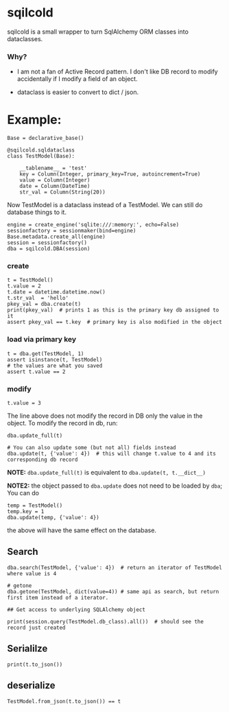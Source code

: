 # sqilcold

sqilcold is a small wrapper to turn SqlAlchemy ORM classes into
dataclasses.

### Why?

* I am not a fan of Active Record pattern. I don't like DB record to modify 
  accidentally if I modify a field of an object.

* dataclass is easier to convert to dict / json.


# Example:

    Base = declarative_base()

    @sqilcold.sqldataclass
    class TestModel(Base):

        __tablename__ = 'test'
        key = Column(Integer, primary_key=True, autoincrement=True)
        value = Column(Integer)
        date = Column(DateTime)
        str_val = Column(String(20))

Now TestModel is a dataclass instead of a TestModel. We can still do database things to it.

    engine = create_engine('sqlite:///:memory:', echo=False)
    sessionfactory = sessionmaker(bind=engine)
    Base.metadata.create_all(engine)
    session = sessionfactory()
    dba = sqilcold.DBA(session)

### create
    t = TestModel()
    t.value = 2
    t.date = datetime.datetime.now()
    t.str_val  = 'hello'
    pkey_val = dba.create(t)
    print(pkey_val)  # prints 1 as this is the primary key db assigned to it
    assert pkey_val == t.key  # primary key is also modified in the object

### load via primary key
    t = dba.get(TestModel, 1)
    assert isinstance(t, TestModel)
    # the values are what you saved
    assert t.value == 2

### modify
    t.value = 3
The line above does not modify the record in DB
only the value in the object.
To modify the record in db, run:

    dba.update_full(t)

    # You can also update some (but not all) fields instead
    dba.update(t, {'value': 4})  # this will change t.value to 4 and its corresponding db record

**NOTE:** `dba.update_full(t)` is equivalent to `dba.update(t, t.__dict__)`

**NOTE2:** the object passed to `dba.update` does not need to be loaded by `dba`;
You can do

    temp = TestModel()
    temp.key = 1
    dba.update(temp, {'value': 4})
    
the above will have the same effect on the database.

## Search
    dba.search(TestModel, {'value': 4})  # return an iterator of TestModel where value is 4

    # getone
    dba.getone(TestModel, dict(value=4)) # same api as search, but return first item instead of a iterator.

    ## Get access to underlying SQLAlchemy object

    print(session.query(TestModel.db_class).all())  # should see the record just created

## Serialilze
    print(t.to_json())
    
## deserialize

    TestModel.from_json(t.to_json()) == t
